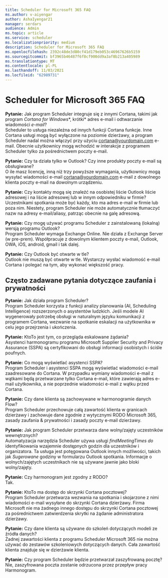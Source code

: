 ```yaml
---
title: Scheduler for Microsoft 365 FAQ
ms.author: v-aiyengar
author: AshaIyengar21
manager: serdars
audience: Admin
ms.topic: article
ms.service: scheduler
ms.localizationpriority: medium
description: Scheduler for Microsoft 365 FAQ
ms.openlocfilehash: 2392c48de3d80cf41d179eb053c46967626b5159
ms.sourcegitcommit: bf3965b46487f6f8cf900dd9a3af8b213a405989
ms.translationtype: MT
ms.contentlocale: pl-PL
ms.lasthandoff: 11/03/2021
ms.locfileid: "62989731"
---
```

# <a name="scheduler-for-microsoft-365-faq"></a>Scheduler for Microsoft 365 FAQ

**Pytanie:** Jak program Scheduler integruje się z innymi Cortana, takimi jak program *Cortana for Windows**, krótki* adres e-mail i odtwarzanie wiadomości *e-mail*?</br>
Scheduler to usługa niezależna od innych funkcji Cortana funkcje. Inne Cortana usługi mogą być wyłączone na poziomie dzierżawy, a program Scheduler nadal można włączyć przy użyciu cortana@yourdomain.com e-mail. Obecnie użytkownicy mogą wchodzić w interakcje z programem Scheduler tylko za pośrednictwem poczty e-mail.

**Pytanie:** Czy ta działa tylko w Outlook? Czy inne produkty poczty e-mail są obsługiwane?</br>
O ile masz licencję, inną niż trzy powyższe wymagania, użytkownicy mogą wysyłać wiadomości e-mail cortana@yourdomain.com e-mail z dowolnego klienta poczty e-mail na dowolnym urządzeniu.

**Pytanie:** Czy kontakty mogą się znaleźć na osobistej liście Outlook liście adresowej i na liście adresowej lub w innym odpowiedniku w firmie?</br>
Uczestnikami spotkania może być każdy, kto ma adres e-mail w firmie lub poza nim. Niestety, program Scheduler nie może automatycznie tłumaczyć nazw na adresy e-mail/aliasy, patrząc obecnie na galę adresową.

**Pytanie:** Czy mogę używać programu Scheduler z zainstalowaną (lokalną) wersją programu Outlook?</br>
Program Scheduler wymaga Exchange Online. Nie działa z Exchange Server (w pre-prem). Współpracuje z dowolnym klientem poczty e-mail, Outlook, OWA, iOS, android, gmail i tak dalej.

**Pytanie:** Czy Outlook być otwarte w tle?</br>
Outlook nie muszą być otwarte w tle. Wystarczy wysłać wiadomość e-mail Cortana i polegać na tym, aby wykonać większość pracy.

## <a name="frequently-asked-trust-and-privacy-questions"></a>Często zadawane pytania dotyczące zaufania i prywatności

**Pytanie:** Jak działa program Scheduler?</br>
Program Scheduler korzysta z funkcji analizy planowania (AI, Scheduling Intelligence) rozszerzonych o asystentów ludzkich. Jeśli modele AI wygenerowały potrzebę obsługi w naturalnym języku komunikacji z programem Cortana, wezwanie na spotkanie eskalacji na użytkownika w celu jego przejrzenia i ukończenia.

**Pytanie:** KtoTo jest tym, co przegląda eskalowane żądania? </br>
Asystenci harmonogramu programu Microsoft Supplier Security and Privacy Assurance (SSPA) są certyfikowani do obsługi informacji osobistych i ściśle poufnych.

**Pytanie:** Co mogą wyświetlać asystenci SSPA?</br>
Program Scheduler i asystenci SSPA mogą wyświetlać wiadomości e-mail zaadresowane do Cortana. W przypadku wymiany wiadomości e-mail z wątkami będą przetwarzane tylko Cortana e-mail, które zawierają adres e-mail użytkownika, a nie poprzednie wiadomości e-mail z wątku przed Cortana.

**Pytanie:** Czy dane klienta są zachowywane w harmonogramie danych Flow? </br>
Program Scheduler przechowuje całą zawartość klienta w granicach dzierżawy i zachowuje dane zgodnie z wytycznymi RODO Microsoft 365, zasady zaufania & prywatności i zasady poczty e-mail dzierżawy.

**Pytanie:** Jak program Scheduler przetwarza dane wolny/zajęty uczestników wewnętrznych? </br>
Automatyzacja narzędzia Scheduler używa usługi *findMeetingTimes do* identyfikowania wzajemnie dostępnych godzin dla uczestników i organizatora. Ta usługa jest potęgowana Outlook innych możliwości, takich jak *Sugerowane* godziny w formularzu Outlook spotkania. Informacje o wolnych/zajętych uczestnikach nie są używane jawnie jako bloki wolny/zajęty.

**Pytanie:** Czy harmonogram jest zgodny z RODO? </br>
Tak.

**Pytanie:** KtoTo ma dostęp do skrzynki Cortana pocztowej? </br>
Program Scheduler przetwarza wezwania na spotkania i skojarzone z nimi wiadomości e-mail wysyłane do skrzynki Cortana dzierżawy. Firma Microsoft nie ma żadnego innego dostępu do skrzynki Cortana pocztowej za pośrednictwem zatwierdzenia skrytki na żądanie administratora dzierżawy.

**Pytanie:** Czy dane klienta są używane do szkoleń dotyczących modeli ze źródła danych?</br>
Żadnej zawartości klienta z programu Scheduler Microsoft 365 nie można używać do zestawów szkoleniowych dotyczących danych. Cała zawartość klienta znajduje się w dzierżawie klienta.

**Pytanie:** Czy program Scheduler będzie przetwarzał zaszyfrowaną pocztę?</br>
Nie, zaszyfrowana poczta zostanie odrzucona przez przepływ pracy Harmonogram.
